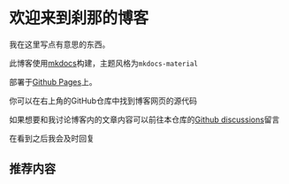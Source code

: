 # 欢迎来到刹那的博客

我在这里写点有意思的东西。

此博客使用[mkdocs](https://www.mkdocs.org)构建，主题风格为`mkdocs-material`

部署于[Github Pages](https://pages.github.com/)上。

你可以在右上角的GitHub仓库中找到博客网页的源代码

如果想要和我讨论博客内的文章内容可以前往本仓库的[Github discussions](https://github.com/Setsuna-F-0422/My-Site/discussions)留言

在看到之后我会及时回复

## 推荐内容
